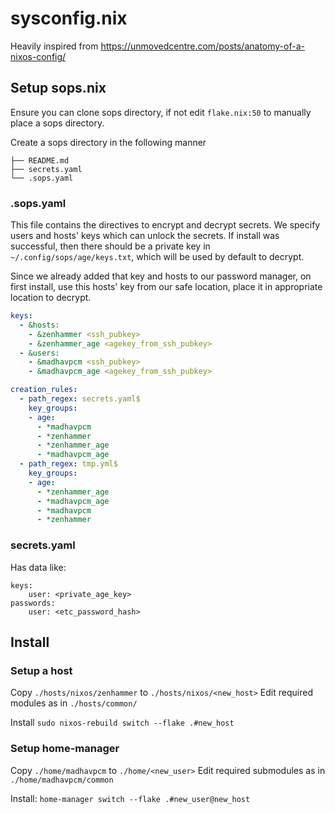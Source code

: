 # sysconfig.nix

Heavily inspired from https://unmovedcentre.com/posts/anatomy-of-a-nixos-config/

## Setup sops.nix
Ensure you can clone sops directory, if not edit `flake.nix:50` to manually place a sops directory.

Create a sops directory in the following manner
```
├── README.md
├── secrets.yaml
└── .sops.yaml
```

### .sops.yaml

This file contains the directives to encrypt and decrypt secrets. We specify users and hosts' keys which can unlock the secrets.
If install was successful, then there should be a private key in `~/.config/sops/age/keys.txt`, which will be used by default to decrypt.

Since we already added that key and hosts to our password manager, on first install, use this hosts' key from our safe location, place it in appropriate location to decrypt.

```yaml
keys:
  - &hosts:
    - &zenhammer <ssh_pubkey>
    - &zenhammer_age <agekey_from_ssh_pubkey>
  - &users:
    - &madhavpcm <ssh_pubkey>
    - &madhavpcm_age <agekey_from_ssh_pubkey>

creation_rules:
  - path_regex: secrets.yaml$
    key_groups:
    - age:
      - *madhavpcm
      - *zenhammer
      - *zenhammer_age
      - *madhavpcm_age
  - path_regex: tmp.yml$
    key_groups:
    - age:
      - *zenhammer_age
      - *madhavpcm_age
      - *madhavpcm
      - *zenhammer
```

### secrets.yaml
Has data like:

```
keys:
    user: <private_age_key>    
passwords:
    user: <etc_password_hash>
```

## Install
### Setup a host

Copy `./hosts/nixos/zenhammer` to `./hosts/nixos/<new_host>`
Edit required modules as in `./hosts/common/`


Install `sudo nixos-rebuild switch --flake .#new_host`

### Setup home-manager

Copy `./home/madhavpcm` to `./home/<new_user>`
Edit required submodules as in `./home/madhavpcm/common`

Install: `home-manager switch --flake .#new_user@new_host`

